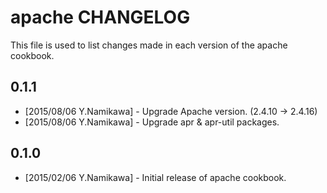 apache CHANGELOG
================

This file is used to list changes made in each version of the apache cookbook.

0.1.1
-----
- [2015/08/06 Y.Namikawa] - Upgrade Apache version. (2.4.10 -> 2.4.16)
- [2015/08/06 Y.Namikawa] - Upgrade apr & apr-util packages.

0.1.0
-----
- [2015/02/06 Y.Namikawa] - Initial release of apache cookbook.

